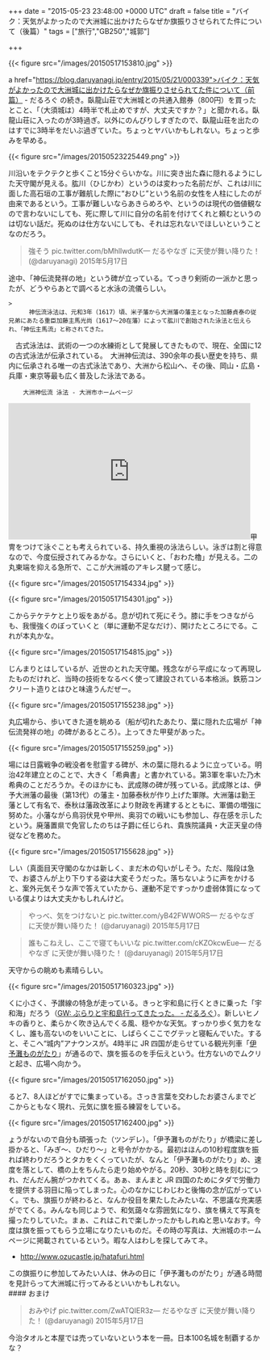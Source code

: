 
+++
date = "2015-05-23 23:48:00 +0000 UTC"
draft = false
title = "バイク：天気がよかったので大洲城に出かけたらなぜか旗振りさせられてた件について（後篇）"
tags = ["旅行","GB250","城郭"]

+++


{{< figure src="/images/20150517153810.jpg"  >}}

a href="https://blog.daruyanagi.jp/entry/2015/05/21/000339">バイク：天気がよかったので大洲城に出かけたらなぜか旗振りさせられてた件について（前篇） - だるろぐ</a> の続き。臥龍山荘で大洲城との共通入館券（800円）を買ったとこと、「（大須城は）4時半で札止めですが、大丈夫ですか？」と聞かれる。臥龍山荘に入ったのが3時過ぎ。以外にのんびりしすぎたので、臥龍山荘を出たのはすでに3時半をだいぶ過ぎていた。ちょっとヤバいかもしれない。ちょっと歩みを早める。

{{< figure src="/images/20150523225449.png"  >}}

川沿いをテクテクと歩くこと15分ぐらいかな。川に突き出た森に隠れるようにした天守閣が見える。肱川（ひじかわ）というのは変わった名前だが、これは川に面した高石垣の工事が難航した際に“おひじ”という名前の女性を人柱にしたのが由来であるという。工事が難しいならあきらめろや、というのは現代の価値観なので言わないにしても、死に際して川に自分の名前を付けてくれと頼むというのは切ない話だ。死ぬのは仕方ないにしても、それは忘れないでほしいということなのだろう。

>強そう pic.twitter.com/bMhlIwdutK— だるやなぎ に天使が舞い降りた！ (@daruyanagi) 2015年5月17日<script async="" src="https://platform.twitter.com/widgets.js" charset="utf-8"></script>

途中、「神伝流発祥の地」という碑が立っている。てっきり剣術の一派かと思ったが、どうやらあとで調べると水泳の流儀らしい。

    >
        　神伝流泳法は、元和3年（1617）頃、米子藩から大洲藩の藩主となった加藤貞泰の従兄弟にあたる重臣加藤主馬光尚（1617～20在藩）によって肱川で創始された泳法と伝えられ、「神伝主馬流」と称されてきた。
　古式泳法は、武術の一つの水練術として発展してきたもので、現在、全国に12の古式泳法が伝承されている。　大洲神伝流は、390余年の長い歴史を持ち、県内に伝承される唯一の古式泳法であり、大洲から松山へ、その後、岡山・広島・兵庫・東京等最も広く普及した泳法である。

        大洲神伝流 泳法 - 大洲市ホームページ
    
<iframe width="480" height="270" src="https://www.youtube.com/embed/RSEdAhTc2gM?feature=oembed" frameborder="0" allow="accelerometer; autoplay; encrypted-media; gyroscope; picture-in-picture" allowfullscreen=""></iframe>甲冑をつけて泳ぐことも考えられている、持久重視の泳法らしい。泳ぎは割と得意なので、今度伝授されてみるかな。さらにいくと、「おわた櫓」が見える。二の丸東端を抑える急所で、ここが大洲城のアキレス腱って感じ。

{{< figure src="/images/20150517154334.jpg"  >}}

{{< figure src="/images/20150517154301.jpg"  >}}

こからテケテケと上り坂をあがる。息が切れて死にそう。膝に手をつきながらも、我慢強くのぼっていくと（単に運動不足なだけ）、開けたところにでる。これが本丸かな。

{{< figure src="/images/20150517154815.jpg"  >}}

じんまりとはしているが、近世のとれた天守閣。残念ながら平成になって再現したものだけれど、当時の技術をなるべく使って建設されている本格派。鉄筋コンクリート造りとはひと味違うんだぜー。

{{< figure src="/images/20150517155238.jpg"  >}}

丸広場から、歩いてきた道を眺める（船が切れたあたり、葉に隠れた広場が「神伝流発祥の地」の碑があるところ）。上ってきた甲斐があった。

{{< figure src="/images/20150517155259.jpg"  >}}

場には日露戦争の戦没者を慰霊する碑が、木の葉に隠れるように立っている。明治42年建立とのことで、大きく「希典書」と書かれている。第3軍を率いた乃木希典のことだろうか。そのほかにも、武成隊の碑が残っている。武成隊とは、伊予大洲藩の最後（第13代）の藩主・加藤泰秋が作り上げた軍隊。大洲藩は勤王藩として有名で、泰秋は藩政改革により財政を再建するとともに、軍備の増強に努めた。小藩ながら鳥羽伏見や甲州、奥羽での戦いにも参加し、存在感を示したという。廃藩置県で免官したのちは子爵に任じられ、貴族院議員・大正天皇の侍従などを務めた。

{{< figure src="/images/20150517155628.jpg"  >}}

しい（真面目天守閣のなかは新しく、まだ木の匂いがしそう。ただ、階段は急で、お婆さんが上り下りする姿は大変そうだった。落ちないように声をかけると、案外元気そうな声で答えていたから、運動不足ですっかり虚弱体質になっている僕よりは大丈夫かもしれんけど。

>やっべ、気をつけないと pic.twitter.com/yB42FWWORS— だるやなぎ に天使が舞い降りた！ (@daruyanagi) 2015年5月17日<script async="" src="https://platform.twitter.com/widgets.js" charset="utf-8"></script>

>誰もこねえし、ここで寝てもいいな pic.twitter.com/cKZOkcwEue— だるやなぎ に天使が舞い降りた！ (@daruyanagi) 2015年5月17日<script async="" src="https://platform.twitter.com/widgets.js" charset="utf-8"></script>

天守からの眺めも素晴らしい。

{{< figure src="/images/20150517160323.jpg"  >}}

くに小さく、予讃線の特急が走っている。きっと宇和島に行くときに乗った「宇和海」だろう（<a href="https://blog.daruyanagi.jp/entry/2014/05/10/200224">GW: ぶらりと宇和島行ってきたった。 - だるろぐ</a>）。新しいヒノキの香りと、柔らかく吹き込んでくる風、穏やかな天気。すっかり歩く気力をなくし、誰も高ないのをいいことに、しばらくここでグテッと寝転んでいた。すると、そこへ“城内”アナウンスが。4時半に JR 四国が走らせている観光列車「<a href="http://www.iyonadamonogatari.com/timetable/index.html">伊予灘ものがたり</a>」が通るので、旗を振るのを手伝えという。仕方ないのでムクリと起き、広場へ向かう。

{{< figure src="/images/20150517162050.jpg"  >}}

ると7、8人ほどがすでに集まっている。さっき言葉を交わしたお婆さんまでどこからともなく現れ、元気に旗を振る練習をしている。

{{< figure src="/images/20150517162400.jpg"  >}}

ょうがないので自分も頑張った（ツンデレ）。「伊予灘ものがたり」が橋梁に差し掛かると、「みぎ～、ひだり～」と号令がかかる。最初はほんの10秒程度旗を振れば終わりだろうとタカをくくっていたが、なんと「伊予灘ものがたり」め、速度を落として、橋の上をちんたら走り始めやがる。20秒、30秒と時を刻むにつれ、だんだん腕がつかれてくる。あぁ、まんまと JR 四国のためにタダで労働力を提供する羽目に陥ってしまった。心のなかにじわじわと後悔の念が広がっていく。でも、旗振りが終わると、なんか役目を果たしたみたいな、不思議な充実感がでてくる。みんなも同じようで、和気藹々な雰囲気になり、旗を構えて写真を撮ったりしていた。まぁ、これはこれで楽しかったかもしれぬと思いなおす。今度は旗を振ってもらう立場になりたいものだ。その時の写真は、大洲城のホームページに掲載されているという。暇な人はわしを探してみてネ。

<ul>
<li><a href="http://www.ozucastle.jp/hatafuri.html">http://www.ozucastle.jp/hatafuri.html</a></li>
</ul>この旗振りに参加してみたい人は、休みの日に「伊予灘ものがたり」が通る時間を見計らって大洲城に行ってみるといいかもしれない。

<div class="section">
    #### おまけ
    

>おみやげ pic.twitter.com/ZwATQIER3z— だるやなぎ に天使が舞い降りた！ (@daruyanagi) 2015年5月17日<script async="" src="https://platform.twitter.com/widgets.js" charset="utf-8"></script>

今治タオルと本屋では売っていないという本を一冊。日本100名城を制覇するかな？

</div>

